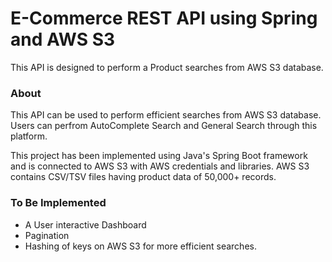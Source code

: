 # E-Commerce REST API using Spring and AWS S3

This API is designed to perform a Product searches from AWS S3 database. 

### About
This API can be used to perform efficient searches from AWS S3 database. Users can perfrom AutoComplete Search and General Search through this platform.

This project has been implemented using Java's Spring Boot framework and is connected to AWS S3 with AWS credentials and libraries. AWS S3 contains CSV/TSV files having product data of 50,000+ records.

### To Be Implemented
- A User interactive Dashboard
- Pagination
- Hashing of keys on AWS S3 for more efficient searches.